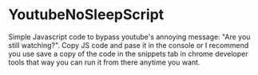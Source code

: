 # YoutubeNoSleepScript
Simple Javascript code to bypass youtube's annoying message: "Are you still watching?". Copy JS code and pase it in the console or I recommend you use save a copy of the code in the snippets tab in chrome developer tools that way you can run it from there anytime you want.
